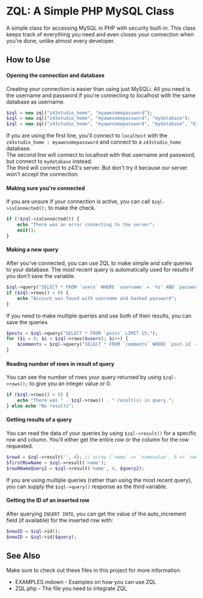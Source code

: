 ZQL: A Simple PHP MySQL Class
=========

A simple class for accessing MySQL in PHP with security built-in. This class keeps track of everything you need and even closes your connection when you're done, unlike almost every developer.

How to Use
----------

#### Opening the connection and database

Creating your connection is easier than using just MySQLi. All you need is the username and password if you're connecting to localhost with the same database as username.

```php
$zql = new zql("z43studio_home", "myawesomepassword");
$zql = new zql("z43studio_home", "myawesomepassword", "mydatabase");
$zql = new zql("z43studio_home", "myawesomepassword", "mydatabase", "67.43.23.193");
```

If you are using the first line, you'll connect to `localhost` with the `z43studio_home : myawesomepassword` and connect to a `z43studio_home` database.  
The second line will connect to localhost with that username and password, but connect to `mydatabase` instead.  
The third will connect to z43's server. But don't try it because our server won't accept the connection.

#### Making sure you're connected

If you are unsure if your connection is active, you can call `$zql->isConnected();` to make the check.

```php
if (!$zql->isConnected()) {
	echo "There was an error connecting to the server";
	exit();
}
```

#### Making a new query

After you've connected, you can use ZQL to make simple and safe queries to your database. The most recent query is automatically used for results if you don't save the variable.

```php
$zql->query("SELECT * FROM `users` WHERE `username` = '%s' AND `password` = '%s' LIMIT 1;", $username, hash('sha-256', $password));
if ($zql->rows() > 0) {
	echo "Account was found with username and hashed password";
}
```

If you need to make multiple queries and use both of their results, you can save the queries

```php
$posts = $zql->query("SELECT * FROM `posts` LIMIT 15;");
for ($i = 0; $i < $zql->rows($users); $i++) {
	$comments = $zql->query("SELECT * FROM `comments` WHERE `post-id` = '%d';", $zql->result($i, "id", $posts));
}
```

#### Reading number of rows in result of query

You can see the number of rows your query returned by using `$zql->rows();` to give you an integer value or 0.

```php
if ($zql->rows() > 0) {
	echo "There was " . $zql->rows() . " result(s) in query.";
} else echo "No results";
```

#### Getting results of a query

You can read the data of your queries by using `$zql->result()` for a specific row and column. You'll either get the entire row or the column for the row requested.

```php
$row4 = $zql->result('', 4); // array ('name' => 'namevalue', 0 => 'namevalue', 'email' => 'emailvalue', 1 => 'emailvalue' ...);
$firstRowName = $zql->result('name');
$row8NameQuery2 = $zql->result('name', 4, $query2);
```

If you are using multiple queries (rather than using the most recent query), you can supply the `$zql->query()` response as the third variable.

#### Getting the ID of an inserted row

After querying `INSERT INTO`, you can get the value of the auto_increment field (if available) for the inserted row with:

```php
$newID = $zql->id();
$newID = $zql->id($query);
```

See Also
--------

Make sure to check out these files in this project for more information.

* EXAMPLES.mdown - Examples on how you can use ZQL
* ZQL.php - The file you need to integrate ZQL